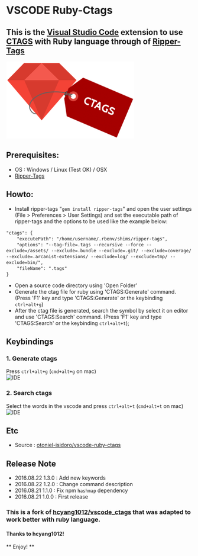 # VSCODE Ruby-Ctags
## This is the [Visual Studio Code](https://code.visualstudio.com/) extension to use [CTAGS](http://ctags.sourceforge.net/) with Ruby language through of [Ripper-Tags](https://github.com/tmm1/ripper-tags) 
![Icon](images/icon.png)

## Prerequisites:
* OS : Windows / Linux (Test OK) / OSX
* [Ripper-Tags](https://github.com/tmm1/ripper-tags)

## Howto:
* Install ripper-tags "`gem install ripper-tags`" and open the user settings (File > Preferences > User Settings) and set the executable path of ripper-tags and the options to be used like the example below:
```
"ctags": {
    "executePath": "/home/username/.rbenv/shims/ripper-tags",
    "options": "--tag-file=.tags --recursive --force --exclude=/assets/ --exclude=.bundle --exclude=.git/ --exclude=coverage/ --exclude=.arcanist-extensions/ --exclude=log/ --exclude=tmp/ --exclude=bin/",
    "fileName": ".tags"
}
```
* Open a source code directory using 'Open Folder'
* Generate the ctag file for ruby using 'CTAGS:Generate' command. (Press 'F1' key and type 'CTAGS:Generate' or the keybinding `ctrl+alt+g`)
* After the ctag file is generated, search the symbol by select it on editor and use 'CTAGS:Search' command. (Press 'F1' key and type 'CTAGS:Search' or the keybinding `ctrl+alt+t`);

## Keybindings
### 1. Generate ctags
Press `ctrl+alt+g` (`cmd+alt+g` on mac)  
![IDE](http://i.giphy.com/l0MYD3PYsZgkAkvEQ.gif)

### 2. Search ctags
Select the words in the vscode and press `ctrl+alt+t` (`cmd+alt+t` on mac)  
![IDE](http://i.giphy.com/l0MYQ3blbA8UDD0w8.gif) 

## Etc
* Source : [otoniel-isidoro/vscode-ruby-ctags](https://github.com/otoniel-isidoro/vscode-ruby-ctags)

## Release Note
* 2016.08.22 1.3.0 : Add new keywords 
* 2016.08.22 1.2.0 : Change command description
* 2016.08.21 1.1.0 : Fix npm `hashmap` dependency 
* 2016.08.21 1.0.0 : First release

### This is a fork of [hcyang1012/vscode_ctags](https://github.com/hcyang1012/vscode_ctags) that was adapted to work better with ruby language.
#### Thanks to hcyang1012!
** Enjoy! **
